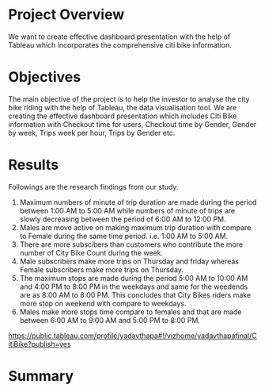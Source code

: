 
# Project Overview
We want to create effective dashboard presentation with the help of Tableau which incorporates the comprehensive citi bike information.


# Objectives
The main objective of the project is to help the investor to analyse the city bike riding with the help of Tableau, the data visualisation tool. We are creating the effective dashboard presentation which includes Citi Bike information with Checkout time for users, Checkout time by Gender, Gender by week, Trips week per hour, Trips by Gender etc.


# Results
Followings are the research findings from our study.

1. Maximum numbers of minute of trip duration are made during the period between 1:00 AM to 5:00 AM while numbers of minute of trips are slowly decreasing between the period of 6:00 AM to 12:00 PM.
2. Males are move active on making maximum trip duration with compare to Female during the same time period. i.e. 1:00 AM to 5:00 AM.
3. There are more subscibers than customers who contribute the more number of City Bike Count during the week.
4. Male subscribers make more trips on Thursday and friday whereas Female subscribers make more trips on Thursday. 
5. The maximum stops are made during the period 5:00 AM to 10:00 AM and 4:00 PM to 8:00 PM in the weekdays and same for the weedends are as 8:00 AM to 8:00 PM. This concludes that City Bikes riders make more stop on weekend with compare to weekdays.
6. Males make more stops time compare to females and that are made between 6:00 AM to 9:00 AM and 5:00 PM to 8:00 PM.

https://public.tableau.com/profile/yadavthapa#!/vizhome/yadavthapafinal/CitiBike?publish=yes


# Summary
